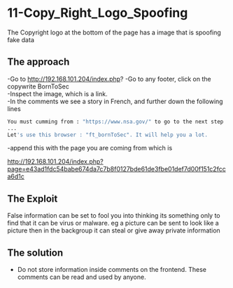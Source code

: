 # 11-Copy_Right_Logo_Spoofing

The Copyright logo at the bottom of the page has a image that is spoofing
fake data

## The approach

-Go to http://192.168.101.204/index.php?
-Go to any footer, click on the copywrite BornToSec  
-Inspect the image, which is a link.  
-In the comments we see a story in French, and further down the following lines

```bash
You must cumming from : "https://www.nsa.gov/" to go to the next step
...
Let's use this browser : "ft_bornToSec". It will help you a lot.
```

-append this with the page you are coming from which is

http://192.168.101.204/index.php?page=e43ad1fdc54babe674da7c7b8f0127bde61de3fbe01def7d00f151c2fcca6d1c

## The Exploit #

False information can be set to fool you into thinking its something only to find that it can be virus or malware. eg a picture can be sent to look like a picture then in the backgroup it can steal or give away private information

## The solution

- Do not store information inside comments on the frontend. These comments can be read and used by anyone.
